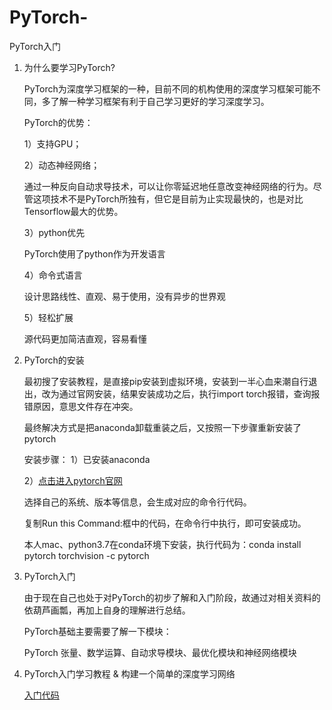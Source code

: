 # PyTorch-
PyTorch入门
1. 为什么要学习PyTorch?

   PyTorch为深度学习框架的一种，目前不同的机构使用的深度学习框架可能不同，多了解一种学习框架有利于自己学习更好的学习深度学习。
   
   PyTorch的优势：
   
   1）支持GPU；
   
   2）动态神经网络；
   
      通过一种反向自动求导技术，可以让你零延迟地任意改变神经网络的行为。尽管这项技术不是PyTorch所独有，但它是目前为止实现最快的，也是对比Tensorflow最大的优势。
      
   3）python优先
   
      PyTorch使用了python作为开发语言
      
   4）命令式语言
   
      设计思路线性、直观、易于使用，没有异步的世界观
      
   5）轻松扩展
   
      源代码更加简洁直观，容易看懂
      
      
2. PyTorch的安装

   最初搜了安装教程，是直接pip安装到虚拟环境，安装到一半心血来潮自行退出，改为通过官网安装，结果安装成功之后，执行import torch报错，查询报错原因，意思文件存在冲突。
   
   最终解决方式是把anaconda卸载重装之后，又按照一下步骤重新安装了pytorch
   
   安装步骤：
   1）已安装anaconda
   
   2）[点击进入pytorch官网](https://pytorch.org)
   
      选择自己的系统、版本等信息，会生成对应的命令行代码。
      
      复制Run this Command:框中的代码，在命令行中执行，即可安装成功。
      
      
      本人mac、python3.7在conda环境下安装，执行代码为：conda install pytorch torchvision -c pytorch


3. PyTorch入门

   由于现在自己也处于对PyTorch的初步了解和入门阶段，故通过对相关资料的依葫芦画瓢，再加上自身的理解进行总结。
   
   PyTorch基础主要需要了解一下模块：
   
   PyTorch 张量、数学运算、自动求导模块、最优化模块和神经网络模块
      
      
4. PyTorch入门学习教程 & 构建一个简单的深度学习网络

   [入门代码](https://github.com/ouerzuogemeng/PyTorch-/blob/master/pytorch入门.ipynb)
